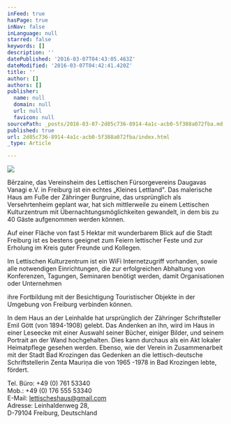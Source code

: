 ```yaml
---
inFeed: true
hasPage: true
inNav: false
inLanguage: null
starred: false
keywords: []
description: ''
datePublished: '2016-03-07T04:43:05.463Z'
dateModified: '2016-03-07T04:42:41.420Z'
title: ''
author: []
authors: []
publisher:
  name: null
  domain: null
  url: null
  favicon: null
sourcePath: _posts/2016-03-07-2d85c736-8914-4a1c-acb0-5f388a072fba.md
published: true
url: 2d85c736-8914-4a1c-acb0-5f388a072fba/index.html
_type: Article

---
```

![](https://the-grid-user-content.s3-us-west-2.amazonaws.com/a11edc28-e1c8-4180-9e9e-6ab3f2ed8efe.jpg)

Bērzaine, das Vereinsheim des Lettischen Fürsorgevereins Daugavas Vanagi e.V. in Freiburg ist ein echtes „Kleines Lettland". Das malerische Haus am Fuße der Zähringer Burgruine, das ursprünglich als Versehrtenheim geplant war, hat sich mittlerweile zu einem Lettischen Kulturzentrum mit Übernachtungsmöglichkeiten gewandelt, in dem bis zu 40 Gäste aufgenommen werden können.

Auf einer Fläche von fast 5 Hektar mit wunderbarem Blick auf die Stadt Freiburg ist es bestens geeignet zum Feiern lettischer Feste und zur Erholung im Kreis guter Freunde und Kollegen.

Im Lettischen Kulturzentrum ist ein WiFi Internetzugriff vorhanden, sowie alle notwendigen Einrichtungen, die zur erfolgreichen Abhaltung von Konferenzen, Tagungen, Seminaren benötigt werden, damit Organisationen oder  Unternehmen 

ihre Fortbildung mit der Besichtigung Touristischer Objekte in der Umgebung von Freiburg verbinden können.

In dem Haus an der Leinhalde hat ursprünglich der Zähringer Schriftsteller Emil Gött (von 1894-1908) gelebt. Das Andenken an ihn, wird im Haus in einer Leseecke mit einer Auswahl seiner Bücher, einiger Bilder, und seinem Portrait an der Wand hochgehalten. Dies kann durchaus als ein Akt lokaler Heimatpflege gesehen werden. Ebenso, wie der Verein in Zusammenarbeit mit der Stadt Bad Krozingen das Gedenken an die lettisch-deutsche Schriftstellerin Zenta Mauriņa die von 1965 -1978 in Bad Krozingen lebte, fördert.

Tel. Büro: +49 (0) 761 53340  
Mob.: +49 (0) 176 555 53340  
E-Mail: lettischeshaus@gmail.com  
Adresse: Leinhaldenweg 28,  
D-79104 Freiburg, Deutschland